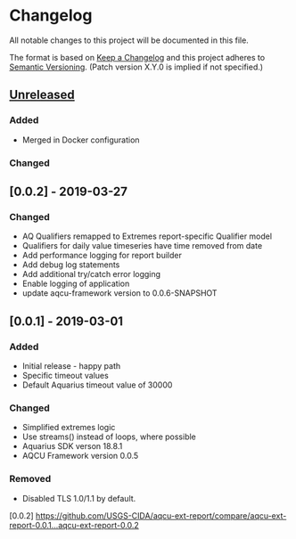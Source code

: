 # Changelog
All notable changes to this project will be documented in this file.

The format is based on [Keep a Changelog](http://keepachangelog.com/en/1.0.0/)
and this project adheres to [Semantic Versioning](http://semver.org/spec/v2.0.0.html). (Patch version X.Y.0 is implied if not specified.)

## [Unreleased]
### Added
- Merged in Docker configuration

### Changed


## [0.0.2] - 2019-03-27
### Changed
- AQ Qualifiers remapped to Extremes report-specific Qualifier model
- Qualifiers for daily value timeseries have time removed from date
- Add performance logging for report builder
- Add debug log statements
- Add additional try/catch error logging
- Enable logging of application
- update aqcu-framework version to 0.0.6-SNAPSHOT

## [0.0.1] - 2019-03-01
### Added
- Initial release - happy path
- Specific timeout values
- Default Aquarius timeout value of 30000

### Changed
- Simplified extremes logic
- Use streams() instead of loops, where possible
- Aquarius SDK verson 18.8.1
- AQCU Framework version 0.0.5

### Removed
- Disabled TLS 1.0/1.1 by default.

[Unreleased]: https://github.com/USGS-CIDA/aqcu-ext-report/compare/aqcu-ext-report-0.0.2...master
[0.0.2] https://github.com/USGS-CIDA/aqcu-ext-report/compare/aqcu-ext-report-0.0.1...aqcu-ext-report-0.0.2


